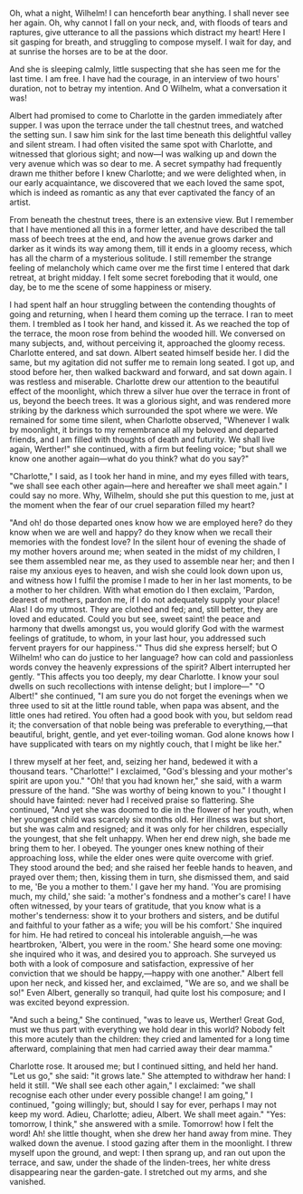 Oh, what a night, Wilhelm! I can henceforth bear anything. I shall never see her again. Oh, why cannot I fall on your neck, and, with floods of tears and raptures, give utterance to all the passions which distract my heart! Here I sit gasping for breath, and struggling to compose myself. I wait for day, and at sunrise the horses are to be at the door.

And she is sleeping calmly, little suspecting that she has seen me for the last time. I am free. I have had the courage, in an interview of two hours' duration, not to betray my intention. And O Wilhelm, what a conversation it was!

Albert had promised to come to Charlotte in the garden immediately after supper. I was upon the terrace under the tall chestnut trees, and watched the setting sun. I saw him sink for the last time beneath this delightful valley and silent stream. I had often visited the same spot with Charlotte, and witnessed that glorious sight; and now—I was walking up and down the very avenue which was so dear to me. A secret sympathy had frequently drawn me thither before I knew Charlotte; and we were delighted when, in our early acquaintance, we discovered that we each loved the same spot, which is indeed as romantic as any that ever captivated the fancy of an artist.

From beneath the chestnut trees, there is an extensive view. But I remember that I have mentioned all this in a former letter, and have described the tall mass of beech trees at the end, and how the avenue grows darker and darker as it winds its way among them, till it ends in a gloomy recess, which has all the charm of a mysterious solitude. I still remember the strange feeling of melancholy which came over me the first time I entered that dark retreat, at bright midday. I felt some secret foreboding that it would, one day, be to me the scene of some happiness or misery.

I had spent half an hour struggling between the contending thoughts of going and returning, when I heard them coming up the terrace. I ran to meet them. I trembled as I took her hand, and kissed it. As we reached the top of the terrace, the moon rose from behind the wooded hill. We conversed on many subjects, and, without perceiving it, approached the gloomy recess. Charlotte entered, and sat down. Albert seated himself beside her. I did the same, but my agitation did not suffer me to remain long seated. I got up, and stood before her, then walked backward and forward, and sat down again. I was restless and miserable. Charlotte drew our attention to the beautiful effect of the moonlight, which threw a silver hue over the terrace in front of us, beyond the beech trees. It was a glorious sight, and was rendered more striking by the darkness which surrounded the spot where we were. We remained for some time silent, when Charlotte observed, "Whenever I walk by moonlight, it brings to my remembrance all my beloved and departed friends, and I am filled with thoughts of death and futurity. We shall live again, Werther!" she continued, with a firm but feeling voice; "but shall we know one another again—what do you think? what do you say?"

"Charlotte," I said, as I took her hand in mine, and my eyes filled with tears, "we shall see each other again—here and hereafter we shall meet again." I could say no more. Why, Wilhelm, should she put this question to me, just at the moment when the fear of our cruel separation filled my heart?

"And oh! do those departed ones know how we are employed here? do they know when we are well and happy? do they know when we recall their memories with the fondest love? In the silent hour of evening the shade of my mother hovers around me; when seated in the midst of my children, I see them assembled near me, as they used to assemble near her; and then I raise my anxious eyes to heaven, and wish she could look down upon us, and witness how I fulfil the promise I made to her in her last moments, to be a mother to her children. With what emotion do I then exclaim, 'Pardon, dearest of mothers, pardon me, if I do not adequately supply your place! Alas! I do my utmost. They are clothed and fed; and, still better, they are loved and educated. Could you but see, sweet saint! the peace and harmony that dwells amongst us, you would glorify God with the warmest feelings of gratitude, to whom, in your last hour, you addressed such fervent prayers for our happiness.'" Thus did she express herself; but O Wilhelm! who can do justice to her language? how can cold and passionless words convey the heavenly expressions of the spirit? Albert interrupted her gently. "This affects you too deeply, my dear Charlotte. I know your soul dwells on such recollections with intense delight; but I implore—" "O Albert!" she continued, "I am sure you do not forget the evenings when we three used to sit at the little round table, when papa was absent, and the little ones had retired. You often had a good book with you, but seldom read it; the conversation of that noble being was preferable to everything,—that beautiful, bright, gentle, and yet ever-toiling woman. God alone knows how I have supplicated with tears on my nightly couch, that I might be like her."

I threw myself at her feet, and, seizing her hand, bedewed it with a thousand tears. "Charlotte!" I exclaimed, "God's blessing and your mother's spirit are upon you." "Oh! that you had known her," she said, with a warm pressure of the hand. "She was worthy of being known to you." I thought I should have fainted: never had I received praise so flattering. She continued, "And yet she was doomed to die in the flower of her youth, when her youngest child was scarcely six months old. Her illness was but short, but she was calm and resigned; and it was only for her children, especially the youngest, that she felt unhappy. When her end drew nigh, she bade me bring them to her. I obeyed. The younger ones knew nothing of their approaching loss, while the elder ones were quite overcome with grief. They stood around the bed; and she raised her feeble hands to heaven, and prayed over them; then, kissing them in turn, she dismissed them, and said to me, 'Be you a mother to them.' I gave her my hand. 'You are promising much, my child,' she said: 'a mother's fondness and a mother's care! I have often witnessed, by your tears of gratitude, that you know what is a mother's tenderness: show it to your brothers and sisters, and be dutiful and faithful to your father as a wife; you will be his comfort.' She inquired for him. He had retired to conceal his intolerable anguish,—he was heartbroken, 'Albert, you were in the room.' She heard some one moving: she inquired who it was, and desired you to approach. She surveyed us both with a look of composure and satisfaction, expressive of her conviction that we should be happy,—happy with one another." Albert fell upon her neck, and kissed her, and exclaimed, "We are so, and we shall be so!" Even Albert, generally so tranquil, had quite lost his composure; and I was excited beyond expression.

"And such a being," She continued, "was to leave us, Werther! Great God, must we thus part with everything we hold dear in this world? Nobody felt this more acutely than the children: they cried and lamented for a long time afterward, complaining that men had carried away their dear mamma."

Charlotte rose. It aroused me; but I continued sitting, and held her hand. "Let us go," she said: "it grows late." She attempted to withdraw her hand: I held it still. "We shall see each other again," I exclaimed: "we shall recognise each other under every possible change! I am going," I continued, "going willingly; but, should I say for ever, perhaps I may not keep my word. Adieu, Charlotte; adieu, Albert. We shall meet again." "Yes: tomorrow, I think," she answered with a smile. Tomorrow! how I felt the word! Ah! she little thought, when she drew her hand away from mine. They walked down the avenue. I stood gazing after them in the moonlight. I threw myself upon the ground, and wept: I then sprang up, and ran out upon the terrace, and saw, under the shade of the linden-trees, her white dress disappearing near the garden-gate. I stretched out my arms, and she vanished.